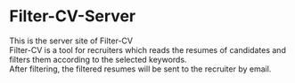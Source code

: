 # Filter-CV-Server

This is the server site of Filter-CV<br/>
   Filter-CV is a tool for recruiters which reads the resumes of candidates
          and filters them according to the selected keywords.<br/> After filtering,
          the filtered resumes will be sent to the recruiter by email.
